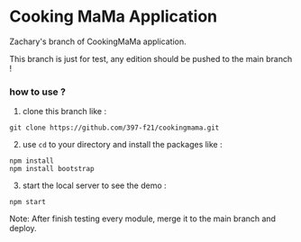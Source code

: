 # Cooking MaMa Application

Zachary's branch of CookingMaMa application.

This branch is just for test, any edition should be pushed to the main branch !

### how to use ?

1. clone this branch like :

```shell
git clone https://github.com/397-f21/cookingmama.git
```

2. use `cd` to your directory and install the packages like :

```shell
npm install
npm install bootstrap
```

3. start the local server to see the demo :

```shell
npm start
```

Note: After finish testing every module, merge it to the main branch and deploy.